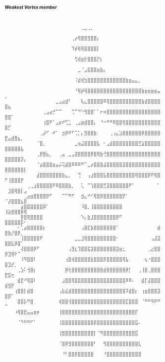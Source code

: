    ***Weakest Vortex member***⠀⠀

⠀⠀⠀⠀⠀⠀⠀⠀⠀⠀⠀⠀⠀⠀⠀⠀⠀⠀⠀⠀⠀⠀⠀⠀⠀⠀⠀⠀⠀⠀⠀⠀⠀⠀⠀⠀⠀⠀⠀⠀⠀⠀⠀⠀⠀⠀⠀⠀⠀⠀⠀⠀⠀⠀⠀⠀
 ⠀⠀⠀⠀⠀⠀⠀⠀⠀⠀⠀⠀⠀⠀⠀⠀⠀⠀⠀⠀⠀⠀⠀⠀⢀⣀⢀⡀⠀⠀⠀⠀⠀⠀⠀⠀⠀⠀⠀⠀⠀⠀⠀⠀⠀⠀⠀⠀⠀⠀⠀⠀⠀⠀⠀⠀⠀⠀⠀
⠀⠀⠀⠀⠀⠀⠀⠀⠀⠀⠀⠀⠀⠀⠀⠀⠀⠀⠀⠀⠀⢀⡴⢿⣿⣿⣻⣿⣿⡄⠀⠀⠀⠀⠀⠀⠀⠀⠀⠀⠀⠀⠀⠀⠀⠀⠀⠀⠀⠀⠀⠀⠀⠀⠀⠀⠀⠀⠀⠀
⠀⠀⠀⠀⠀⠀⠀⠀⠀⠀⠀⠀⠀⠀⠀⠀⠀⠀⠀⠀⠀⠹⡾⢿⢿⣿⣿⣿⣿⡇⠀⠀⠀⠀⠀⠀⠀⠀⠀⠀⠀⠀⠀⠀⠀⠀⠀⠀⠀⠀⠀⠀⠀⠀⠀⠀⠀⠀⠀⠀
⠀⠀⠀⠀⠀⠀⠀⠀⠀⠀⠀⠀⠀⠀⠀⠀⠀⠀⠀⠀⠀⠀⢫⢾⣶⡗⣿⣿⣿⡝⡆⠀⠀⠀⠀⠀⠀⠀⠀⠀⠀⠀⠀⠀⠀⠀⠀⠀⠀⠀⠀⠀⠀⠀⠀⠀⠀⠀⠀⠀
⠀⠀⠀⠀⠀⠀⠀⠀⠀⠀⠀⠀⠀⠀⠀⠀⠀⠀⠀⠀⠀⠀⠀⣀⠈⣠⣯⣿⣿⣶⣷⡄⠀⠀⠀⠀⠀⠀⠀⠀⠀⠀⠀⠀⠀⠀⠀⠀⠀⠀⠀⠀⠀⠀⠀⠀⠀⠀⠀⠀
⠀⠀⠀⠀⠀⠀⠀⠀⠀⠀⠀⠀⠀⠀⠀⠀⠀⠀⠀⠀⠀⠀⠨⣾⢾⣳⣿⣿⣿⣿⣿⣿⣿⣿⣿⣿⣿⣿⣷⣶⣤⣄⡀⠀⠀⠀⠀⠀⠀⠀⠀⠀⠀⠀⠀⠀⠀⠀⠀⠀
⠀⠀⠀⠀⠀⠀⠀⠀⠀⠀⠀⠀⠀⠀⠀⠀⠀⠀⠀⠀⠀⠀⠘⢿⡾⢿⣿⣿⣿⣿⣿⣿⣿⣿⣿⣿⣿⣿⣿⣿⣿⣿⣿⣷⣶⣶⣶⣶⣤⡀⠀⠀⠀⠀⠀⠀⠀⠀⠀⠀
⠀⠀⠀⠀⠀⠀⠀⠀⠀⠀⠀⠀⠀⠀⠀⠀⣀⣠⣴⣾⠃⠀⠀⠀⢧⣄⣿⣿⣿⣿⣿⠿⢿⣿⣿⣿⣿⣿⣿⣿⣿⣿⣿⣷⣾⣿⣿⣿⣿⣿⣦⠀⠀⠀⠀⠀⠀⠀⠀⠀
⠀⠀⠀⠀⠀⠀⠀⠀⠀⠀⠀⠀⢀⣠⣴⡚⠉⠉⠀⠀⠀⢉⠉⠙⠑⢻⣿⣿⠁⠁⠖⠶⣿⣿⣿⣿⣿⣿⣿⣿⣿⣿⣿⣿⣿⣿⣿⣿⣿⣿⣿⠁⠀⠀⠀⠀⠀⠀⠀⠀
⠀⠀⠀⠀⠀⠀⠀⠀⠀⠀⠀⠀⢰⣿⠟⠁⣠⡶⠞⢋⣁⠀⢀⣠⣶⣾⣿⣿⡄⠀⠘⠒⠛⠛⠿⣿⣿⢿⣿⣿⣿⣿⣿⣿⣿⣿⣿⣿⣿⣿⡋⠀⠀⠀⠀⠀⠀⠀⠀⠀
⠀⠀⠀⠀⠀⠀⠀⠀⠀⠀⠀⢀⡼⠋⠀⠞⠁⠀⣲⡿⠟⠋⢉⡁⡄⣻⣿⣿⣷⠀⠀⠀⠀⢀⢠⣄⣱⣿⣿⣿⣿⣿⣿⡿⣿⣿⣿⣿⣿⣟⣤⣾⣿⣦⡀⠀⠀⠀⠀⠀
⠀⠀⠀⠀⠀⠀⠀⠀⠀⠀⠈⣿⡀⠀⠀⠀⠀⠀⠀⠀⠀⠀⣀⢶⣬⣿⣿⣿⣿⣧⠀⠂⣠⣾⣿⣿⣿⣿⣿⣿⣿⣿⣛⣵⣿⣿⣿⣿⣿⣿⣿⣿⣿⣿⣧⠀⠀⠀⠀⠀
⠀⠀⠀⠀⠀⠀⠀⠀⠀⠀⢀⡿⣿⣦⡀⠀⠀⢀⣤⠀⣀⣠⣽⣿⣿⣿⣿⡿⣿⢿⣷⢚⣿⣿⣿⣿⣿⣿⣿⣿⣿⣿⣿⣿⣿⣿⣿⣿⣿⣿⣿⣿⣿⣿⡽⡄⠀⠀⠀⠀
⠀⠀⠀⠀⠀⠀⠀⠀⠀⠀⠈⣴⣿⣿⣿⣶⣤⡬⢭⣾⣿⠿⠿⠿⠛⠉⣀⡴⣿⣿⣿⣼⣿⣿⣿⣿⣿⣽⣿⣿⣿⣿⣿⣿⣿⣿⣿⣿⣿⣿⣿⣿⣿⣿⣿⡇⠀⠀⠀⠀
⠀⠀⠀⠀⠀⠀⠀⠀⠀⠀⣼⣿⣿⣿⣿⣿⣿⣿⣷⣄⡀⠀⠀⢙⠀⠀⢠⣰⣿⣿⣿⣧⣿⣿⣿⣿⣿⣿⣿⣿⣿⢿⣿⣿⣿⡿⠟⢿⣿⠋⢸⣿⣿⣿⡟⠀⠀⠀⠀⠀
⠀⠀⠀⠀⠀⠀⠀⢀⢀⣰⣿⣿⣿⣿⣿⠟⠿⣿⣿⣿⣷⡀⠀⠀⢅⠀⠉⢱⣿⣿⣿⣛⣽⣿⣿⣿⣿⣿⣿⠟⠁⠀⠀⠀⠀⠀⠀⠀⠁⠀⣸⣿⢿⣿⡇⣠⠀⠀⠀⠀
⠀⠀⠀⠀⠀⠀⢀⣴⣶⣿⣿⣿⣿⡿⠋⠀⠀⠀⠉⠉⠛⠋⠀⠀⣺⣄⠚⠊⢿⣿⡿⣿⣿⣿⣿⣿⣿⡟⠁⠀⠀⠀⠀⠀⠀⠀⠀⠀⠀⠈⡼⣿⣿⣿⣦⡿⠀⠀⠀⠀
⠀⠀⠀⠀⠀⣴⣿⣿⣿⣿⣿⣿⡿⠁⠀⠀⠀⠀⠀⠀⠀⠀⠀⠀⠸⣿⡀⢸⣿⣿⣿⣿⣿⣿⣿⣿⣿⠀⠀⠀⠀⠀⠀⠀⠀⠀⠀⠀⠀⢸⣵⣿⣿⣿⡿⢿⠀⠀⠀⠀
⠀⠀⠀⠀⠀⡿⣿⢿⣿⣿⣿⣿⠀⠀⠀⠀⠀⠀⠀⠀⠀⠀⠀⠀⠱⡄⣷⣸⣿⣿⣿⣿⣿⣿⣿⡿⠋⠀⠀⠀⠀⠀⠀⠀⠀⠀⠀⠀⠀⣿⣿⣿⣿⣿⡯⠂⠀⠀⠀⠀
⠀⠀⠀⠀⠂⢁⣴⣿⣿⣿⣿⣿⡆⠀⠀⠀⠀⠀⠀⠀⠀⠀⠀⠀⢠⣿⣏⣷⣿⣿⣿⣿⣿⣿⣿⠁⠀⠀⠀⠀⠀⠀⠀⠀⠀⠀⠀⠀⣾⣿⣷⡜⣿⡿⡀⠀⠀⠀⠀⠀
⠀⠀⠀⠀⠀⢸⣿⣿⣿⣿⣿⠟⠀⠀⠀⠀⠀⠀⠀⠀⠀⠀⣀⣀⣸⢿⣿⣿⣿⣿⣿⣿⣿⣿⣿⠂⠀⠀⠀⠀⠀⠀⠀⠀⠀⠀⢠⣼⣽⣿⣿⣧⡿⣿⠁⠀⠀⠀⠀⠀
⠀⠀⠀⠀⠀⢼⣿⣿⣿⡿⠋⠀⠀⠀⠀⠀⠀⠀⠀⠀⢠⣻⣆⢹⣿⣿⣯⣽⣿⣿⣿⣿⣿⣿⣿⣽⣶⣂⠀⠀⠀⠀⠀⠀⠀⢀⣔⣿⣿⡿⣹⢿⠗⠉⠀⠀⠀⠀⠀⠀
⠀⠀⠀⠀⠀⠸⠻⣿⣿⠇⠀⠀⠀⠀⠀⠀⠀⠀⠀⢰⣿⢾⣿⣿⣿⣿⣿⣷⣿⣿⣿⡿⣿⣿⣿⣿⣿⢿⣧⠀⠀⠀⠀⠀⢦⠐⣿⣿⣿⣿⣹⡞⡀⠀⠀⠀⠀⠀⠀⠀
⠀⠀⠀⠀⢀⣱⠅⢺⣿⡆⠀⠀⠀⠀⠀⠀⠀⠀⠀⡿⢗⣿⣿⣿⣿⣿⣿⣿⣿⣿⣿⣾⣿⣿⣿⣿⣿⣿⡿⡃⠀⠀⢀⢸⣿⢀⣿⣿⣿⣟⣯⢖⠀⠀⠀⠀⠀⠀⠀⠀
⠀⠀⠀⠀⣾⣟⠚⢿⣿⠇⠀⠀⠀⠀⠀⠀⠀⠀⣰⣿⣿⢿⣿⣿⣿⣿⣿⣿⣿⣿⣿⣿⣿⣿⣿⣿⣿⣿⠿⠿⠄⠀⠀⣾⡏⣼⣿⣿⣿⣾⣻⡟⠀⠀⠀⠀⠀⠀⠀⠀
⠀⠀⠀⢰⣿⣿⡇⣾⣿⠀⠀⠀⠀⠀⠀⠀⠀⢠⣧⣮⣾⣿⣿⣿⣿⣿⣿⣿⣿⣿⣿⣿⣿⣿⣿⣿⣿⣿⠽⣾⣿⡆⠀⢰⣶⣿⣿⣿⣽⣿⡿⠁⠀⠀⠀⠀⠀⠀⠀⠀
⠀⠀⠀⠀⣿⣿⡧⠛⣿⠀⠀⠀⠀⠀⠀⠀⠀⢾⣿⣿⢺⣿⣿⣿⣿⣿⣿⣿⣿⣿⣿⣿⣿⣿⣿⣿⣿⣿⣏⣿⣿⣿⠀⠈⠛⠛⠻⠟⠛⠉⠀⠀⠀⠀⠀⠀⠀⠀⠀⠀
⠀⠀⠀⠰⢿⣿⣟⣤⣤⣶⡶⠀⠀⠀⠀⠀⠀⢸⣿⣿⣿⣿⣿⣿⣿⣿⣿⣿⣿⣿⣿⣿⣿⣿⣿⣿⣿⣿⣿⣿⣿⡏⠀⠀⠀⠀⠀⠀⠀⠀⠀⠀⠀⠀⠀⠀⠀⠀⠀⠀
⠀⠀⠀⠀⠈⠙⠛⠛⠋⠁⠀⠀⠀⠀⠀⠀⠀⢸⣿⣿⣿⣿⣿⣿⣿⣿⣿⣿⡿⣿⣿⣿⣿⣿⣿⣿⣿⣿⣿⣿⣿⣯⠄⠀⠀⠀⠀⠀⠀⠀⠀⠀⠀⠀⠀⠀⠀⠀⠀⠀
⠀⠀⠀⠀⠀⠀⠀⠀⠀⠀⠀⠀⠀⠀⠀⠀⠀⢸⣿⣿⣿⣿⣿⣿⣿⣿⣿⣿⡇⠈⠻⣿⣿⣿⣿⣿⣿⣿⣿⣿⣿⣯⠀⠀⠀⠀⠀⠀⠀⠀⠀⠀⠀⠀⠀⠀⠀⠀⠀⠀
⠀⠀⠀⠀⠀⠀⠀⠀⠀⠀⠀⠀⠀⠀⠀⠀⠀⠈⣿⡿⣻⣿⣿⣿⣿⣿⣿⣿⠃⠀⠀⢻⣿⣿⣿⣿⣿⣿⣿⣿⣿⣿⣇⠀⠀⠀⠀⠀⠀⠀⠀⠀⠀⠀⠀⠀⠀⠀⠀⠀
⠀⠀⠀⠀⠀⠀⠀⠀⠀⠀⠀⠀⠀⠀⠀⠀⠀⠀⠘⠃⣿⣿⡿⣿⣿⣿⣿⣿⠀⠀⠀⠘⣿⣿⣿⣿⣿⣿⣿⣿⣿⣿⣿⠀⠀⠀⠀⠀⠀⠀⠀⠀⠀⠀⠀⠀⠀⠀⠀⠀
